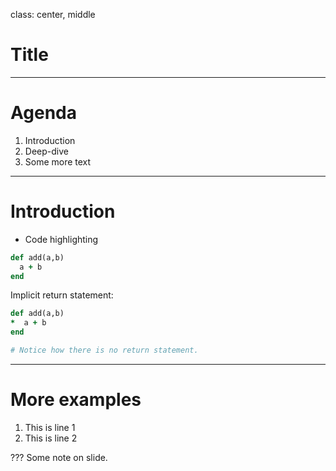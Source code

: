 class: center, middle

# Title

---

# Agenda

1. Introduction
2. Deep-dive
3. Some more text

---

# Introduction

* Code highlighting

```ruby
def add(a,b)
  a + b
end
```
Implicit return statement:

```ruby
def add(a,b)
*  a + b
end

# Notice how there is no return statement.
```
---
# More examples
1. This is line 1
2. This is line 2

???
Some note on slide.
